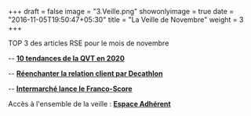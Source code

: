 +++
draft = false
image = "3.Veille.png"
showonlyimage = true
date = "2016-11-05T19:50:47+05:30"
title = "La Veille de Novembre"
weight = 3
+++

<!--more-->

TOP 3 des articles RSE pour le mois de novembre

-- [**10 tendances de la QVT en 2020**](https://www.ateliersdurables.com/tendances-qualite-de-vie-au-travail-qvt-2020/)

-- [**Réenchanter la relation client par Decathlon**](https://lehub.laposte.fr/interviews/comment-decathlon-reenchante-relation-client-son-nouveau-magasin-lyon)

-- [**Intermarché lance le Franco-Score**](https://www.agro-media.fr/actualite/intermarche-lance-le-franco-score-35253.html?utm_source=ActiveCampaign&utm_medium=email&utm_content=L+hebdo+agroalimentaire+-+Actualit%C3%A9s+de+la+semaine&utm_campaign=AGRO-MEDIA+-+Newsletter+Hebdomadaire)


Accès à l'ensemble de la veille : [**Espace Adhérent**](https://cloud.cestlebouquet.fr/index.php/s/DtYJEQHYQoPWGF8/authenticate)


